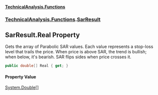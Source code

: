 #### [TechnicalAnalysis\.Functions](Atypical.TechnicalAnalysis.Functions.md 'Atypical\.TechnicalAnalysis\.Functions')
### [TechnicalAnalysis\.Functions](Atypical.TechnicalAnalysis.Functions.md#TechnicalAnalysis.Functions 'TechnicalAnalysis\.Functions').[SarResult](SarResult.md 'TechnicalAnalysis\.Functions\.SarResult')

## SarResult\.Real Property

Gets the array of Parabolic SAR values\.
Each value represents a stop\-loss level that trails the price\. When price is above SAR,
the trend is bullish; when below, it's bearish\. SAR flips sides when price crosses it\.

```csharp
public double[] Real { get; }
```

#### Property Value
[System\.Double](https://docs.microsoft.com/en-us/dotnet/api/System.Double 'System\.Double')[\[\]](https://docs.microsoft.com/en-us/dotnet/api/System.Array 'System\.Array')